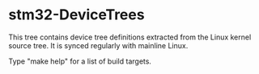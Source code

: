 # stm32-DeviceTrees

This tree contains device tree definitions extracted from the Linux
kernel source tree. It is synced regularly with mainline Linux.

Type "make help" for a list of build targets.
